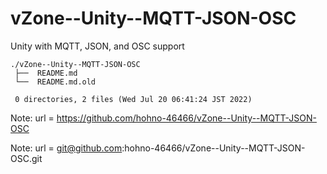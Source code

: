 # vZone--Unity--MQTT-JSON-OSC

Unity with MQTT, JSON, and OSC support

    ./vZone--Unity--MQTT-JSON-OSC
     ├──  README.md
     └──  README.md.old
     
     0 directories, 2 files (Wed Jul 20 06:41:24 JST 2022)


Note: url = https://github.com/hohno-46466/vZone--Unity--MQTT-JSON-OSC

Note: url = git@github.com:hohno-46466/vZone--Unity--MQTT-JSON-OSC.git
